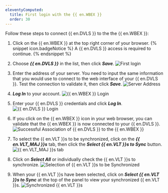 ```yaml
---
eleventyComputed:
  title: First login with the {{ en.WBEX }}
  order: 30
---
```

Follow these steps to connect {{ en.DVLS }} to the the {{ en.WBEX }}:  

1. Click on the {{ en.WBEX }} at the top right corner of your browser. 
{% snippet icon.badgeNotice %} 
A {{ en.DVLS }} access is required to continue. 
{% endsnippet %}
 
2. Choose ***{{ en.DVLS }}*** in the list, then click ***Save***. 
![First login](https://webdevolutions.azureedge.net/docs/en/server/Dwl4016.png)
1. Enter the address of your server. You need to input the same information that you would use to connect to the web interface of your {{ en.DVLS }}. Test the connection to validate it, then click ***Save***. 
![Server Address](https://webdevolutions.azureedge.net/docs/en/server/Dwl4017.png)
1. ***Log In*** to your account. 
![{{ en.WBEX }} Login](https://webdevolutions.azureedge.net/docs/en/server/Dwl4018.png)
1. Enter your {{ en.DVLS }} credentials and click ***Log In***. 
![{{ en.DVLS }} Login](https://webdevolutions.azureedge.net/docs/en/server/Dwl4019.png)
1. If you click on the {{ en.WBEX }} icon in your web browser, you can validate that the {{ en.WBEX }} is now connected to your {{ en.DVLS }}. 
![Successful Association of {{ en.DVLS }} to the {{ en.WBEX }}](https://webdevolutions.azureedge.net/docs/en/server/Dwl4048.png)
1. To select the {{ en.VLT }}s to be synchronized, click on the ***{{ en.VLT_MAJ }}s*** tab, then click the ***Select {{ en.VLT }}s to Sync*** button. 
![{{ en.VLT_MAJ }}s tab](https://webdevolutions.azureedge.net/docs/en/server/Dwl4020.png)
1. Click on ***Select All*** or individually check the {{ en.VLT }}s to synchronize. 
![Selection of {{ en.VLT }}s to be Synchronized](https://webdevolutions.azureedge.net/docs/en/server/ServerOp2014.png)
1. When your {{ en.VLT }}s have been selected, click on ***Select {{ en.VLT }}s to Sync*** at the top of the panel to view your synchronized {{ en.VLT }}s. 
![Synchronized {{ en.VLT }}s](https://webdevolutions.azureedge.net/docs/en/server/Dwl4055.png)
